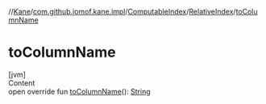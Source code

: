 //[Kane](../../../index.md)/[com.github.jomof.kane.impl](../../index.md)/[ComputableIndex](../index.md)/[RelativeIndex](index.md)/[toColumnName](to-column-name.md)



# toColumnName  
[jvm]  
Content  
open override fun [toColumnName](to-column-name.md)(): [String](https://kotlinlang.org/api/latest/jvm/stdlib/kotlin/-string/index.html)  



